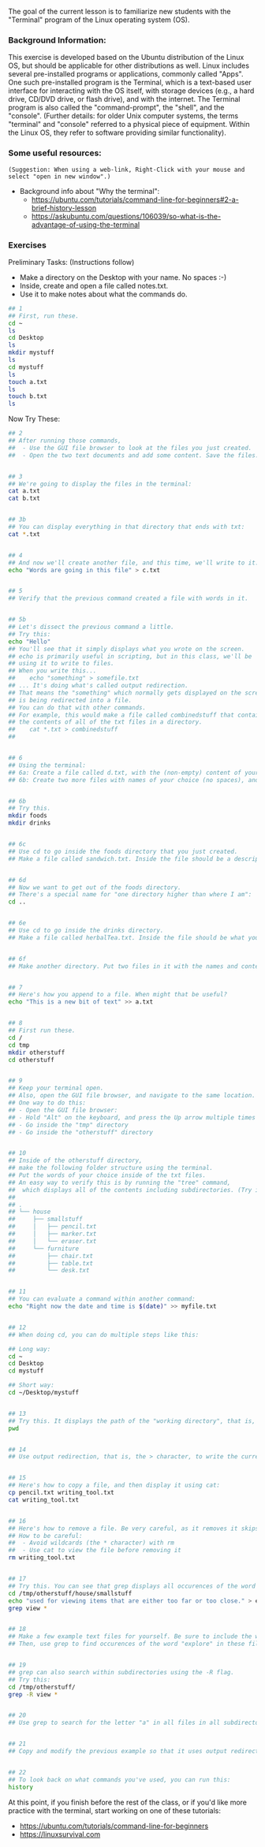 
The goal of the current lesson is to familiarize new students with the "Terminal" program of the Linux operating system (OS).

### Background Information:
This exercise is developed based on the Ubuntu distribution of the Linux OS, but should be applicable for other distributions as well. Linux includes several pre-installed programs or applications, commonly called "Apps".  One such pre-installed program is the Terminal, which is a text-based user interface for interacting with the OS itself, with storage devices (e.g., a hard drive, CD/DVD drive, or flash drive), and with the internet.  The Terminal program is also called the "command-prompt", the "shell", and the "console".  (Further details: for older Unix computer systems, the terms "terminal" and "console" referred to a physical piece of equipment.  Within the Linux OS, they refer to software providing similar functionality). 


### Some useful resources:
`(Suggestion: When using a web-link, Right-Click with your mouse and select "open in new window".)`
- Background info about "Why the terminal": 
  - https://ubuntu.com/tutorials/command-line-for-beginners#2-a-brief-history-lesson
  - https://askubuntu.com/questions/106039/so-what-is-the-advantage-of-using-the-terminal


### Exercises
Preliminary Tasks:  (Instructions follow)
- Make a directory on the Desktop with your name. No spaces :-)
- Inside, create and open a file called notes.txt.
- Use it to make notes about what the commands do.

```sh
## 1
## First, run these.
cd ~
ls
cd Desktop
ls
mkdir mystuff
ls
cd mystuff
ls
touch a.txt
ls
touch b.txt
ls
```

Now Try These:
```sh
## 2 
## After running those commands,
##  - Use the GUI file browser to look at the files you just created.
##  - Open the two text documents and add some content. Save the files.


## 3
## We're going to display the files in the terminal:
cat a.txt
cat b.txt


## 3b
## You can display everything in that directory that ends with txt:
cat *.txt


## 4
## And now we'll create another file, and this time, we'll write to it:
echo "Words are going in this file" > c.txt


## 5
## Verify that the previous command created a file with words in it.


## 5b
## Let's dissect the previous command a little.
## Try this:
echo "Hello"
## You'll see that it simply displays what you wrote on the screen.
## echo is primarily useful in scripting, but in this class, we'll be
## using it to write to files.
## When you write this...
##    echo "something" > somefile.txt
## ... It's doing what's called output redirection.
## That means the "something" which normally gets displayed on the screen
## is being redirected into a file.
## You can do that with other commands.
## For example, this would make a file called combinedstuff that contains
## the contents of all of the txt files in a directory.
##    cat *.txt > combinedstuff
## 


## 6
## Using the terminal:
## 6a: Create a file called d.txt, with the (non-empty) content of your choice.
## 6b: Create two more files with names of your choice (no spaces), and with the content of your choice.


## 6b
## Try this.
mkdir foods
mkdir drinks


## 6c
## Use cd to go inside the foods directory that you just created.
## Make a file called sandwich.txt. Inside the file should be a description of a sandwich.


## 6d
## Now we want to get out of the foods directory.
## There's a special name for "one directory higher than where I am":
cd ..


## 6e
## Use cd to go inside the drinks directory.
## Make a file called herbalTea.txt. Inside the file should be what you think about herbal tea.


## 6f
## Make another directory. Put two files in it with the names and contents of your choice.


## 7
## Here's how you append to a file. When might that be useful?
echo "This is a new bit of text" >> a.txt


## 8
## First run these.
cd /
cd tmp
mkdir otherstuff
cd otherstuff


## 9
## Keep your terminal open.
## Also, open the GUI file browser, and navigate to the same location.
## One way to do this:
## - Open the GUI file browser:
## - Hold "Alt" on the keyboard, and press the Up arrow multiple times
## - Go inside the "tmp" directory
## - Go inside the "otherstuff" directory


## 10
## Inside of the otherstuff directory,
## make the following folder structure using the terminal.
## Put the words of your choice inside of the txt files.
## An easy way to verify this is by running the "tree" command,
##  which displays all of the contents including subdirectories. (Try it out!)
## 
## .
## └── house
##     ├── smallstuff
##     │   ├── pencil.txt
##     │   ├── marker.txt
##     │   └── eraser.txt
##     └── furniture
##         ├── chair.txt
##         ├── table.txt
##         └── desk.txt


## 11
## You can evaluate a command within another command:
echo "Right now the date and time is $(date)" >> myfile.txt 


## 12
## When doing cd, you can do multiple steps like this:

## Long way:
cd ~
cd Desktop
cd mystuff

## Short way:
cd ~/Desktop/mystuff


## 13
## Try this. It displays the path of the "working directory", that is, the one where your terminal is focused.
pwd


## 14
## Use output redirection, that is, the > character, to write the current working directory to a file.


## 15
## Here's how to copy a file, and then display it using cat:
cp pencil.txt writing_tool.txt
cat writing_tool.txt


## 16
## Here's how to remove a file. Be very careful, as it removes it skips the trash can, and does not confirmation before removing! 
## How to be careful: 
##  - Avoid wildcards (the * character) with rm
##  - Use cat to view the file before removing it
rm writing_tool.txt


## 17
## Try this. You can see that grep displays all occurences of the word "view".
cd /tmp/otherstuff/house/smallstuff
echo "used for viewing items that are either too far or too close." > eyeglasses.txt 
grep view *


## 18
## Make a few example text files for yourself. Be sure to include the word "explore" in some of the files.
## Then, use grep to find occurences of the word "explore" in these files.


## 19
## grep can also search within subdirectories using the -R flag.
## Try this:
cd /tmp/otherstuff/
grep -R view *


## 20
## Use grep to search for the letter "a" in all files in all subdirectories in /tmp/otherstuff.


## 21
## Copy and modify the previous example so that it uses output redirection to write grep's output to a file.


## 22
## To look back on what commands you've used, you can run this:
history

```

At this point, if you finish before the rest of the class, or if you'd like more practice with the terminal, start working on one of these tutorials:

  - https://ubuntu.com/tutorials/command-line-for-beginners
  - https://linuxsurvival.com
